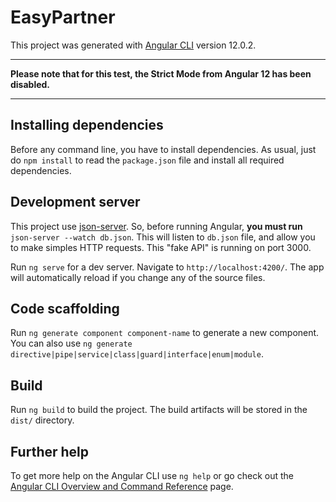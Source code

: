 # EasyPartner

This project was generated with [Angular CLI](https://github.com/angular/angular-cli) version 12.0.2.

---
**Please note that for this test, the Strict Mode from Angular 12 has been disabled.**

---

## Installing dependencies

Before any command line, you have to install dependencies.
As usual, just do `npm install` to read the `package.json` file and install all required dependencies.

## Development server

This project use [json-server](https://www.npmjs.com/package/json-server).
So, before running Angular, **you must run** `json-server --watch db.json`.
This will listen to `db.json` file, and allow you to make simples HTTP requests.
This "fake API" is running on port 3000.

Run `ng serve` for a dev server. Navigate to `http://localhost:4200/`. The app will automatically reload if you change any of the source files.

## Code scaffolding

Run `ng generate component component-name` to generate a new component. You can also use `ng generate directive|pipe|service|class|guard|interface|enum|module`.

## Build

Run `ng build` to build the project. The build artifacts will be stored in the `dist/` directory.

## Further help

To get more help on the Angular CLI use `ng help` or go check out the [Angular CLI Overview and Command Reference](https://angular.io/cli) page.
